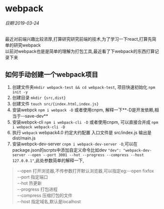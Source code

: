 # webpack
###### 日期:2019-03-24


最近对前端兴趣比较浓厚,打算研究研究前端的技术,为了学习一下react,打算先简单的研究webpack  
以前对webpack也是是简单的理解为打包工具,最近看了下webpack的东西打算记录下来

## 如何手动创建一个webpack项目
1. 创建文件夹`mkdir webpack-test && cd webpack-test`, 项目快速初始化 `npm init -y`
2. 创建目录 `mkdir {src,dist}` 
3. 创建文件 `touch src/{index.html,index.js}`
4. 安装webpck `npm i webpack -D` 或者使用cnpm, 解释一下**-D是开发依赖,相当于--save-dev**
5. 安装webpck-cli `npm i webpack-cli -D` 或者使用cnpm, 可以直接合并成  `npm i webpack webpack-cli -D`
6. 执行  `webpack` webpack4.0 约定大约配置 入口文件是 src/index.js 输出是dist/main.js
7. 安装webpck-dev-server `cnpm i webpack-dev-server -D`,可以在package.json的scrpts中添加自定义命令比如dev
`"dev": "webpack-dev-server --open --port 3001 --hot --progress --compress --host 127.0.0.1"`,此处参数简单的解释一下,
> --open 打开浏览器,不传参数打开默认浏览器,可以指定eg:--open fixfox  
> --port 指定端口  
> --hot 热更新  
> --progress 打包进程  
> --compress 压缩打包的文件  
> --host 指定域名,默认是localhost